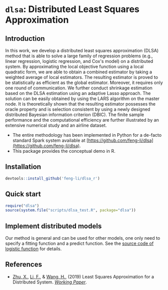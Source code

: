 # `dlsa`: Distributed Least Squares Approximation

## Introduction

In this work, we develop a distributed least squares approximation (DLSA) method that is able to solve a large family of regression problems (e.g., linear regression, logistic regression, and Cox's model) on a distributed system. By approximating the local objective function using a local quadratic form, we are able to obtain a combined estimator by taking a weighted average of local estimators. The resulting estimator is proved to be statistically as efficient as the global estimator. Moreover, it requires only one round of communication. We further conduct shrinkage estimation based on the DLSA estimation using an adaptive Lasso approach. The solution can be easily obtained by using the LARS algorithm on the master node. It is theoretically shown that the resulting estimator possesses the oracle property and is selection consistent by using a newly designed distributed Bayesian information criterion (DBIC). The finite sample performance and the computational efficiency are further illustrated by an extensive numerical study and an airline dataset. 

- The entire methodology has been implemented in Python for a de-facto standard Spark system available at [https://github.com/feng-li/dlsa](https://github.com/feng-li/dlsa). 
- This package provides the conceptual demo in R.

## Installation

```r
devtools::install_github('feng-li/dlsa_r')
```

## Quick start 

```r
require("dlsa")
source(system.file("scripts/dlsa_test.R", package="dlsa"))
```
## Implement distributed models

Our method is general and can be used for other models, one only need to specify a fitting function and a predict function. See the [source code of logistic function](https://github.com/feng-li/dlsa_r/blob/master/R/logistic.R) for details.


## References

- [Zhu, X.](https://xueningzhu.github.io/), [Li, F.](http://feng.li/), & [Wang, H.](http://hansheng.gsm.pku.edu.cn/), (2019) Least Squares Approximation for a Distributed System. [_Working Paper_](https://arxiv.org/abs/1908.04904).
